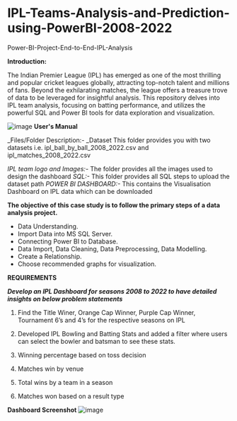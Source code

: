 # IPL-Teams-Analysis-and-Prediction-using-PowerBI-2008-2022
Power-BI-Project-End-to-End-IPL-Analysis

**Introduction:**

The Indian Premier League (IPL) has emerged as one of the most thrilling and popular cricket leagues globally, attracting top-notch talent and millions of fans. Beyond the exhilarating matches, the league offers a treasure trove of data to be leveraged for insightful analysis. This repository delves into IPL team analysis, focusing on batting performance, and utilizes the powerful SQL and Power BI tools for data exploration and visualization.
 
![image](https://github.com/kumar1284/IPL-Teams-Analysis-and-Prediction-using-PowerBI--2008-2022-/assets/61418062/5f9dbbf7-cc55-47eb-8fe7-6df119108967)
**User's Manual**

_Files/Folder	Description:- _Dataset	This folder provides you with two datasets i.e. ipl_ball_by_ball_2008_2022.csv and ipl_matches_2008_2022.csv

_IPL team logo and Images:-_	The folder provides all the images used to design the dashboard
_SQL:-_	This folder provides all SQL steps to upload the dataset path
_POWER BI DASHBOARD:-_	This contains the Visualisation Dashboard on IPL data which can be downloaded



**The objective of this case study is to follow the primary steps of a data analysis project.**
  - Data Understanding.
  - Import Data into MS SQL Server.
  - Connecting Power BI to Database.
  - Data Import, Data Cleaning, Data Preprocessing, Data Modelling.
  - Create a Relationship.
  - Choose recommended graphs for visualization.

**REQUIREMENTS**

_**Develop an IPL Dashboard for seasons 2008 to 2022 to have detailed insights on below problem statements**_
1. Find the Title Winer, Orange Cap Winner, Purple Cap Winner, Tournament 6’s and 4’s for the respective seasons on IPL 

2. Developed IPL Bowling and Batting Stats and added a filter where users can select the bowler and batsman to see these stats.

3. Winning percentage based on toss decision 

4. Matches win by venue

5. Total wins by a team in a season

6. Matches won based on a result type


**Dashboard Screenshot**
![image](https://github.com/kumar1284/IPL-Teams-Analysis-and-Prediction-using-PowerBI--2008-2022-/assets/61418062/1e1c4255-b43a-4574-92b4-9f85189aac22)
